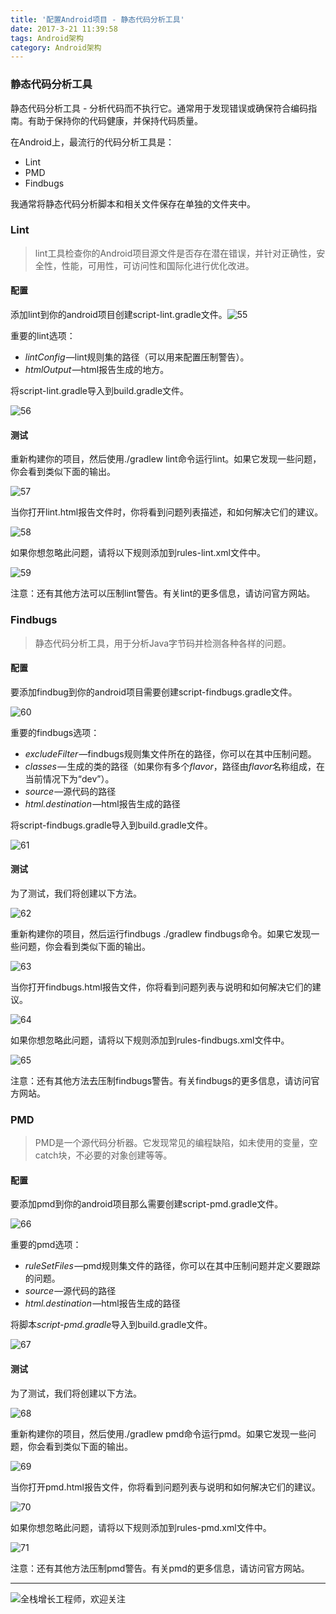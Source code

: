 ```yaml
---
title: '配置Android项目 - 静态代码分析工具'
date: 2017-3-21 11:39:58
tags: Android架构
category: Android架构
---
```

### 静态代码分析工具

静态代码分析工具 - 分析代码而不执行它。通常用于发现错误或确保符合编码指南。有助于保持你的代码健康，并保持代码质量。

在Android上，最流行的代码分析工具是：

- Lint
- PMD
- Findbugs

我通常将静态代码分析脚本和相关文件保存在单独的文件夹中。

### Lint

> lint工具检查你的Android项目源文件是否存在潜在错误，并针对正确性，安全性，性能，可用性，可访问性和国际化进行优化改进。

#### 配置

添加lint到你的android项目创建script-lint.gradle文件。![55](https://github.com/logan62334/ImageArchive/raw/master/Android/55.png)

重要的lint选项：

- *lintConfig* —lint规则集的路径（可以用来配置压制警告）。
- *htmlOutput* —html报告生成的地方。

将script-lint.gradle导入到build.gradle文件。

![56](https://github.com/logan62334/ImageArchive/raw/master/Android/56.png)

#### 测试

重新构建你的项目，然后使用./gradlew lint命令运行lint。如果它发现一些问题，你会看到类似下面的输出。

![57](https://github.com/logan62334/ImageArchive/raw/master/Android/57.png)

当你打开lint.html报告文件时，你将看到问题列表描述，和如何解决它们的建议。

![58](https://github.com/logan62334/ImageArchive/raw/master/Android/58.png)

如果你想忽略此问题，请将以下规则添加到rules-lint.xml文件中。

![59](https://github.com/logan62334/ImageArchive/raw/master/Android/59.png)

注意：还有其他方法可以压制lint警告。有关lint的更多信息，请访问官方网站。

### **Findbugs**

> 静态代码分析工具，用于分析Java字节码并检测各种各样的问题。

#### 配置

要添加findbug到你的android项目需要创建script-findbugs.gradle文件。

![60](https://github.com/logan62334/ImageArchive/raw/master/Android/60.png)

重要的findbugs选项：

- *excludeFilter* —findbugs规则集文件所在的路径，你可以在其中压制问题。
- *classes* — 生成的类的路径（如果你有多个*flavor*，路径由*flavor*名称组成，在当前情况下为“dev”）。
- *source* —源代码的路径
- *html.destination* —html报告生成的路径

将script-findbugs.gradle导入到build.gradle文件。

![61](https://github.com/logan62334/ImageArchive/raw/master/Android/61.png)

#### 测试

为了测试，我们将创建以下方法。

![62](https://github.com/logan62334/ImageArchive/raw/master/Android/62.png)

重新构建你的项目，然后运行findbugs ./gradlew findbugs命令。如果它发现一些问题，你会看到类似下面的输出。

![63](https://github.com/logan62334/ImageArchive/raw/master/Android/63.png)

当你打开findbugs.html报告文件，你将看到问题列表与说明和如何解决它们的建议。

![64](https://github.com/logan62334/ImageArchive/raw/master/Android/64.png)

如果你想忽略此问题，请将以下规则添加到rules-findbugs.xml文件中。

![65](https://github.com/logan62334/ImageArchive/raw/master/Android/65.png)

注意：还有其他方法去压制findbugs警告。有关findbugs的更多信息，请访问官方网站。

### PMD

> PMD是一个源代码分析器。它发现常见的编程缺陷，如未使用的变量，空catch块，不必要的对象创建等等。

#### 配置

要添加pmd到你的android项目那么需要创建script-pmd.gradle文件。

![66](https://github.com/logan62334/ImageArchive/raw/master/Android/66.png)

重要的pmd选项：

- *ruleSetFiles* —pmd规则集文件的路径，你可以在其中压制问题并定义要跟踪的问题。
- *source* —源代码的路径
- *html.destination* —html报告生成的路径

将脚本*script-pmd.gradle*导入到build.gradle文件。

![67](https://github.com/logan62334/ImageArchive/raw/master/Android/67.png)

#### 测试

为了测试，我们将创建以下方法。

![68](https://github.com/logan62334/ImageArchive/raw/master/Android/68.png)

重新构建你的项目，然后使用./gradlew pmd命令运行pmd。如果它发现一些问题，你会看到类似下面的输出。

![69](https://github.com/logan62334/ImageArchive/raw/master/Android/69.png)

当你打开pmd.html报告文件，你将看到问题列表与说明和如何解决它们的建议。

![70](https://github.com/logan62334/ImageArchive/raw/master/Android/70.png)

如果你想忽略此问题，请将以下规则添加到rules-pmd.xml文件中。

![71](https://github.com/logan62334/ImageArchive/raw/master/Android/71.png)

注意：还有其他方法压制pmd警告。有关pmd的更多信息，请访问官方网站。

***
![全栈增长工程师，欢迎关注](https://github.com/logan62334/ImageArchive/raw/master/weixin/weixin.jpg)